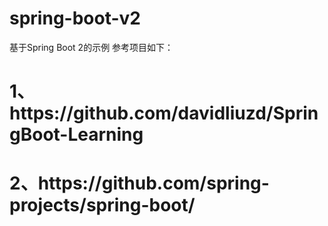 # spring-boot-v2
基于Spring Boot 2的示例
参考项目如下：
<h1>1、https://github.com/davidliuzd/SpringBoot-Learning</h1>
<h1>2、https://github.com/spring-projects/spring-boot/</h1>

